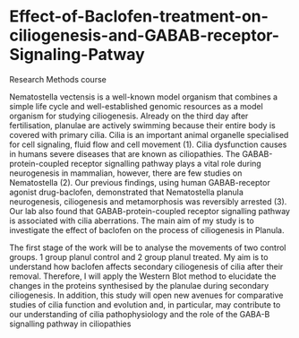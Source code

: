 # Effect-of-Baclofen-treatment-on-ciliogenesis-and-GABAB-receptor-Signaling-Patway
Research Methods course 

Nematostella vectensis is a well-known model organism that combines a simple life cycle and well-established genomic resources as a model organism for studying ciliogenesis. Already on the third day after fertilisation, planulae are actively swimming because their entire body is covered with primary cilia. Cilia is an important animal organelle specialised for cell signaling, fluid flow and cell movement (1). Cilia dysfunction causes in humans severe diseases that are known as ciliopathies. The GABAB-protein-coupled receptor signalling pathway plays a vital role during neurogenesis in mammalian, however, there are few studies on Nematostella (2). Our previous findings, using human GABAB-receptor agonist drug-baclofen, demonstrated that Nematostella planula neurogenesis, ciliogenesis and metamorphosis was reversibly arrested (3). Our lab also found that GABAB-protein-coupled receptor signalling pathway is associated with cilia aberrations. The main aim of my study is to investigate the effect of baclofen on the process of ciliogenesis in Planula.

The first stage of the work will be to analyse the movements of two control groups. 1 group planul control and 2 group planul treated. My aim is to understand how baclofen affects secondary ciliogenesis of cilia after their removal. Therefore, I will apply the Western Blot method to elucidate the changes in the proteins synthesised by the planulae during secondary ciliogenesis. In addition, this study will open new avenues for comparative studies of cilia function and evolution and, in particular, may contribute to our understanding of cilia pathophysiology and the role of the GABA-B signalling pathway in ciliopathies
